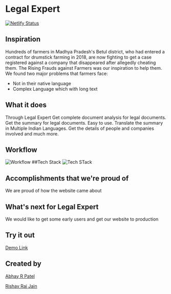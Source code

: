 # Legal Expert



[![Netlify Status](https://api.netlify.com/api/v1/badges/5a04bd7b-8245-40e9-8447-d89f85ae0922/deploy-status)](https://app.netlify.com/sites/legalexpert/deploys)

## Inspiration
Hundreds of farmers in Madhya Pradesh's Betul district, who had entered a contract for drumstick farming in 2018, are now fighting to get a case registered against a company that disappeared after allegedly cheating them.
The Rising Frauds against Farmers was our inspiration to help them.
We found two major problems that farmers face:
<ul>
<li>Not in their native language</li>
<li>Complex Language which with long text</li>
</ul>

## What it does
Through Legal Expert Get complete document analysis for legal documents. Get the summary for legal documents. Easy to use. Translate the summary in Multiple Indian Languages. Get the details of people and companies involved and much more.

## Workflow
![Workflow](https://i.ibb.co/JFS3kSs/3.png)
##Tech Stack
![Tech STack](https://i.ibb.co/n7zqxy6/4.png)

## Accomplishments that we're proud of
We are proud of how the website came about

## What's next for Legal Expert
We would like to get some early users and get our website to production


## Try it out
[Demo Link](https://legalexpert.netlify.app/)


## Created by 
[Abhay R Patel](https://github.com/abhayrpatel10)

[Rishav Raj Jain](https://github.com/rishavrajjain)


